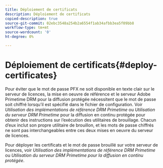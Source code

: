 ```yaml
---
title: Déploiement de certificats
description: Déploiement de certificats
copied-description: true
source-git-commit: 02ebc3548a254b2a6554f1ab34afbb3ea5f09bb8
workflow-type: tm+mt
source-wordcount: '0'
ht-degree: 0%

---
```


# Déploiement de certificats{#deploy-certificates}

Pour éviter que le mot de passe PFX ne soit disponible en texte clair sur le serveur de licences, la mise en oeuvre de référence et le serveur Adobe Primetime DRM pour la diffusion protégée nécessitent que le mot de passe soit chiffré lorsqu’il est spécifié dans le fichier de configuration. Voir *Utilisation des implémentations de référence DRM Primetime* ou *Utilisation du serveur DRM Primetime* pour la diffusion en continu protégée pour obtenir des instructions sur l’exécution des utilitaires de brouillage. Chacun d’eux inclut son propre utilitaire de brouillon, et les mots de passe chiffrés ne sont pas interchangeables entre ces deux mises en oeuvre du serveur de licences.

Pour déployer les certificats et le mot de passe brouillé sur votre serveur de licences, voir *Utilisation des implémentations de référence DRM Primetime* ou *Utilisation du serveur DRM Primetime pour la diffusion en continu protégée*.
